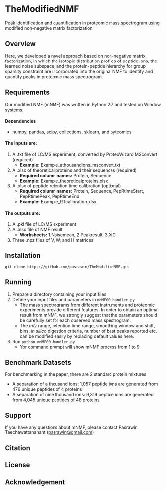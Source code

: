 # TheModifiedNMF
Peak identification and quantification in proteomic mass spectrogram using modified non-negative matrix factorization

## Overview
Here, we developed a novel approach based on non-negative matrix factorization, in which the isotopic distribution profiles of peptide ions, the learned noise subspace, and the protein-peptide hierarchy for group sparsity constraint are incorporated into the original NMF to identify and quantify peaks in proteomic mass spectrogram.

## Requirements
Our modified NMF (mNMF) was written in Python 2.7 and tested on Window systems.
#### Dependencies
* numpy, pandas, scipy, collections, sklearn, and pyteomics

#### The inputs are: 
1. A .txt file of LC/MS experiment, converted by ProteoWizard MSconvert (required)
    * **Example:** Example_athousandions_msconvert.txt
2. A .xlsx of theoretical proteins and their sequences (required)
    * **Required column names:** Protein, Sequence
    * **Example:** Example_theoreticalproteins.xlsx
3. A .xlsx of peptide retention time calibration (optional)
    * **Required column names:** Protein, Sequence, PepRtimeStart, PepRtimePeak, PepRtimeEnd
    * **Example:** Example_RTcalibration.xlsx
#### The outputs are: 
1. A .pkl file of LC/MS experiment
2. A .xlsx file of NMF result
    * **Worksheets:** 1.Noisemean, 2.Peakresult, 3.XIC
3. Three .npz files of V, W, and H matrices

## Installation
```git clone https://github.com/pasrawin/TheModifiedNMF.git```
## Running
1. Prepare a directory containing your input files
2. Define your input files and parameters in ```mNMF00_handler.py```
    * The mass spectrograms from different instruments and proteomic experiments provide different features. In order to obtain an optimal result from mNMF, we strongly suggest that the parameters should be carefully set for each observed mass spectrogram. 
    * The *m/z* range, retention time range, smoothing window and shift, bins, *in silico* digestion criteria, number of best peaks reported etc. can be modified easily by replacing default values here.
3. Run ```python mNMF00_handler.py```
    * Yor command prompt will show mNMF process from 1 to 9

## Benchmark Datasets
For benchmarking in the paper, there are 2 standard protein mixtures
* A separation of a thousand ions: 1,057 peptide ions are generated from 476 unique peptides of 4 proteins
* A separation of nine thousand ions: 9,319 peptide ions are generated from 4,045 unique peptides of 48 proteins

## Support
If you have any questions about mNMF, please contact Pasrawin Taechawattananant (pasrawin@gmail.com)

## Citation


## License


## Acknowledgement
